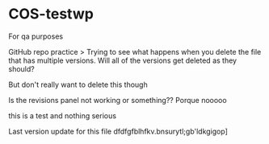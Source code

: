 # COS-testwp
For qa purposes
<!html>
<head> GitHub repo practice >
</head>
Trying to see what happens when you delete the file that has multiple versions. Will all of the versions get deleted as they should?

But don't really want to delete this though

Is the revisions panel not working or something??
Porque nooooo

this is a test and nothing serious

Last version update for this file dfdfgfblhfkv.bnsurytl;gb'ldkgigop]